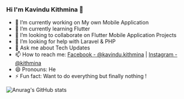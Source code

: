 ### Hi I'm Kavindu Kithmina 👋


- 🔭 I’m currently working on My own Mobile Application
- 🌱 I’m currently learning Flutter
- 👯 I’m looking to collaborate on Flutter Mobile Application Projects
- 🤔 I’m looking for help with Laravel & PHP
- 💬 Ask me about Tech Updates
- 📫 How to reach me: [Facebook - @kavindu.kithmina](https://www.facebook.com/kavindu.kithmina/) | [Instagram -@kithmina](https://www.instagram.com/k_i_t_h_m_i_n_a_/)
- 😄 Pronouns: He
- ⚡ Fun fact: Want to do everything but finally nothing !


![Anurag's GitHub stats](https://github-readme-stats.vercel.app/api?username=kkithmina&show_icons=true&theme=dark)





